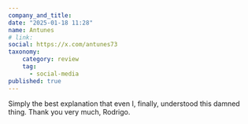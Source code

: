 ```yaml
---
company_and_title: 
date: "2025-01-18 11:28"
name: Antunes
# link:
social: https://x.com/antunes73
taxonomy:
    category: review
    tag:
      - social-media
published: true
---
```


Simply the best explanation that even I, finally, understood this damned thing. Thank you very much, Rodrigo.
